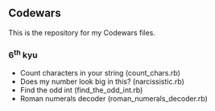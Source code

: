## Codewars

This is the repository for my Codewars files.

### 6<sup>th</sup> kyu

- Count characters in your string (count_chars.rb)
- Does my number look big in this? (narcissistic.rb)
- Find the odd int (find_the_odd_int.rb)
- Roman numerals decoder (roman_numerals_decoder.rb)